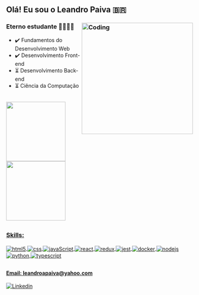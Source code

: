 
## Olá! Eu sou o Leandro Paiva 🇧🇷 
### Eterno estudante 🏋🏽‍♂️🚀 <img align="right" alt="Coding" width="300" src="https://miro.medium.com/max/680/0*7Q3yvSIv_t0ioJ-Z.gif"/>
 
 - ✔️  Fundamentos do Desenvolvimento Web
 - ✔️  Desenvolvimento Front-end
 - :hourglass_flowing_sand: Desenvolvimento Back-end  
 - :hourglass_flowing_sand: Ciência da Computação
 ##
<div align="center"> <a href="https://github.com/oleandropaiva"> </div>
 
  <img height="160em" 
       src="https://github-readme-stats.vercel.app/api?username=oleandropaiva&show_icons=true&theme=react&include_all_commits=true&count_private=true" />
  <img height="160em" src="https://github-readme-stats.vercel.app/api/top-langs/?username=oleandropaiva&layout=compact&theme=react" /> 

##
 
 <h3>Skills:</h3>
 <div style="display: inline_block">
   <img align="center" alt="html5" src="https://img.shields.io/badge/HTML5-E34F26?style=for-the-badge&logo=html5&logoColor=white" />
  <img align="center" alt="css" src="https://img.shields.io/badge/CSS-239120?&style=for-the-badge&logo=css3&logoColor=white" />
  <img align="center" alt="javaScript" src="https://img.shields.io/badge/JavaScript-323330?style=for-the-badge&logo=javascript&logoColor=F7DF1E" />
  <img align="center" alt="react" src="https://img.shields.io/badge/React-20232A?style=for-the-badge&logo=react&logoColor=61DAFB" />
  <img align="center" alt="redux" src="https://img.shields.io/badge/Redux-593D88?style=for-the-badge&logo=redux&logoColor=white" />
  <img align="center" alt="jest" src="https://img.shields.io/badge/Jest-323330?style=for-the-badge&logo=Jest&logoColor=white" />
  <img align="center" alt="docker" src="https://img.shields.io/badge/Docker-2CA5E0?style=for-the-badge&logo=docker&logoColor=white" />
  <img align="center" alt="nodejs" src="https://img.shields.io/badge/Node.js-339933?style=for-the-badge&logo=nodedotjs&logoColor=white" />
  <img align="center" alt="python" src="https://img.shields.io/badge/Python-FFD43B?style=for-the-badge&logo=python&logoColor=blue" />
  <img align="center" alt="typescript" src="https://img.shields.io/badge/TypeScript-007ACC?style=for-the-badge&logo=typescript&logoColor=white" />
  </div>
 
   ##
 
#### Email: leandroapaiva@yahoo.com
[![Linkedin](https://img.shields.io/badge/LinkedIn-0077B5?style=for-the-badge&logo=linkedin&logoColor=white)](https://www.linkedin.com/in/leandroapaiva/)
